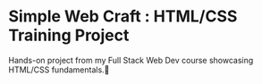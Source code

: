 # Simple Web Craft : HTML/CSS Training Project

Hands-on project from my Full Stack Web Dev course showcasing HTML/CSS fundamentals.🚀